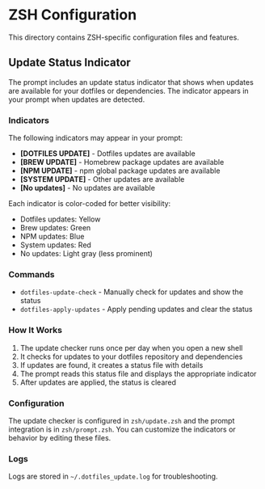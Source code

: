 # ZSH Configuration

This directory contains ZSH-specific configuration files and features.

## Update Status Indicator

The prompt includes an update status indicator that shows when updates are available for your dotfiles or dependencies. The indicator appears in your prompt when updates are detected.

### Indicators

The following indicators may appear in your prompt:

- **[DOTFILES UPDATE]** - Dotfiles updates are available
- **[BREW UPDATE]** - Homebrew package updates are available
- **[NPM UPDATE]** - npm global package updates are available
- **[SYSTEM UPDATE]** - Other updates are available
- **[No updates]** - No updates are available

Each indicator is color-coded for better visibility:
- Dotfiles updates: Yellow
- Brew updates: Green
- NPM updates: Blue
- System updates: Red
- No updates: Light gray (less prominent)

### Commands

- `dotfiles-update-check` - Manually check for updates and show the status
- `dotfiles-apply-updates` - Apply pending updates and clear the status

### How It Works

1. The update checker runs once per day when you open a new shell
2. It checks for updates to your dotfiles repository and dependencies
3. If updates are found, it creates a status file with details
4. The prompt reads this status file and displays the appropriate indicator
5. After updates are applied, the status is cleared

### Configuration

The update checker is configured in `zsh/update.zsh` and the prompt integration is in `zsh/prompt.zsh`. You can customize the indicators or behavior by editing these files.

### Logs

Logs are stored in `~/.dotfiles_update.log` for troubleshooting. 